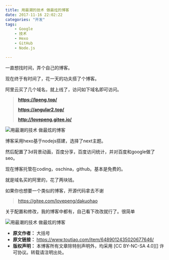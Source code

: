 ```yaml
---
title: 用最潮的技术 做最炫的博客
date: 2017-11-16 22:02:22
categories: "开发"
tags:
	- Google
	- 技术
	- Hexo
	- GitHub
	- Node.js

---
```


一直想找时间，弄个自己的博客。

现在终于有时间了，花一天的功夫搭了个博客。

阿里云买了几个域名，就上线了，访问如下域名即可访问。

> **https://lpeng.top/**
> 
> **https://angular2.top/**
> 
> **http://lovepeng.gitee.io/**

![用最潮的技术 做最炫的博客][QQUV-2AY2-AAYA.jpg]

博客采用hexo基于nodejs搭建，选择了next主题。

然后配置了3d背景动画，百度分享，百度访问统计，并对百度和google做了seo。

现在博客托管在coding，oschina，github。基本是免费的。

就是域名买的阿里的，花了两块钱。

如果你也想要一个类似的博客，开源代码拿去不谢

> https://gitee.com/lovepeng/dakuohao

关于配置和修改，我的博客中都有，自己看下改改就行了。很简单  


![用最潮的技术 做最炫的博客][YBYA-2YEZ-7JRI.jpg]


[QQUV-2AY2-AAYA.jpg]: /pro/os/crawler/QQUV-2AY2-AAYA.jpg
[YBYA-2YEZ-7JRI.jpg]: /pro/os/crawler/YBYA-2YEZ-7JRI.jpg
 *  **原文作者：** 大括号
 *  **原文链接：** https://www.toutiao.com/item/6489012435020677646/
 *  **版权声明：** 本博客所有文章除特别声明外，均采用 [CC BY-NC-SA 4.0][] 许可协议。转载请注明出处。